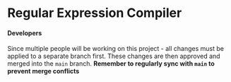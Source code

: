 # Regular Expression Compiler

#### Developers

Since multiple people will be working on this project - all changes must be applied to a separate branch first. These changes are then approved and merged into the `main` branch.
__Remember to regularly sync with `main` to prevent merge conflicts__
